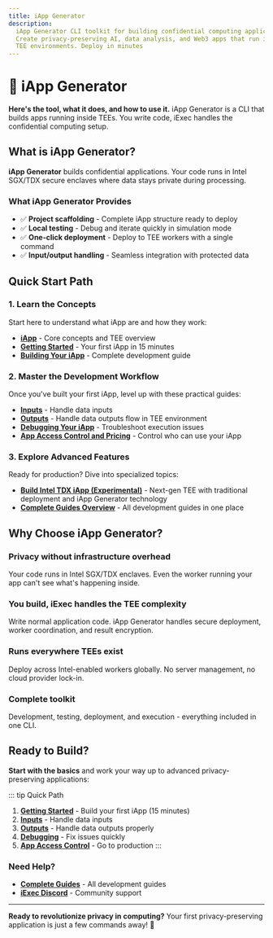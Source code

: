 ```yaml
---
title: iApp Generator
description:
  iApp Generator CLI toolkit for building confidential computing applications.
  Create privacy-preserving AI, data analysis, and Web3 apps that run in secure
  TEE environments. Deploy in minutes
---
```


# 🤖 iApp Generator

**Here's the tool, what it does, and how to use it.** iApp Generator is a CLI
that builds apps running inside TEEs. You write code, iExec handles the
confidential computing setup.

## What is iApp Generator?

**iApp Generator** builds confidential applications. Your code runs in Intel
SGX/TDX secure enclaves where data stays private during processing.

### What iApp Generator Provides

- ✅ **Project scaffolding** - Complete iApp structure ready to deploy
- ✅ **Local testing** - Debug and iterate quickly in simulation mode
- ✅ **One-click deployment** - Deploy to TEE workers with a single command
- ✅ **Input/output handling** - Seamless integration with protected data

## Quick Start Path

### 1. **Learn the Concepts**

Start here to understand what iApp are and how they work:

- **[iApp](/get-started/overview/iapp)** - Core concepts and TEE overview
- **[Getting Started](/references/iapp-generator/getting-started)** - Your first
  iApp in 15 minutes
- **[Building Your iApp](/references/iapp-generator/building-your-iexec-app)** -
  Complete development guide

### 2. **Master the Development Workflow**

Once you've built your first iApp, level up with these practical guides:

- **[Inputs](/guides/build-iapp/inputs)** - Handle data inputs
- **[Outputs](/guides/build-iapp/outputs)** - Handle data outputs flow in TEE
  environment
- **[Debugging Your iApp](/guides/build-iapp/debugging)** - Troubleshoot
  execution issues
- **[App Access Control and Pricing](/guides/build-iapp/manage-access)** -
  Control who can use your iApp

### 3. **Explore Advanced Features**

Ready for production? Dive into specialized topics:

- **[Build Intel TDX iApp (Experimental)](/guides/build-iapp/advanced/build-your-first-tdx-iapp)** -
  Next-gen TEE with traditional deployment and iApp Generator technology
- **[Complete Guides Overview](/guides/build-iapp/build-&-test)** - All
  development guides in one place

## Why Choose iApp Generator?

### Privacy without infrastructure overhead

Your code runs in Intel SGX/TDX enclaves. Even the worker running your app can't
see what's happening inside.

### You build, iExec handles the TEE complexity

Write normal application code. iApp Generator handles secure deployment, worker
coordination, and result encryption.

### Runs everywhere TEEs exist

Deploy across Intel-enabled workers globally. No server management, no cloud
provider lock-in.

### Complete toolkit

Development, testing, deployment, and execution - everything included in one
CLI.

## Ready to Build?

**Start with the basics** and work your way up to advanced privacy-preserving
applications:

::: tip Quick Path

1. **[Getting Started](/references/iapp-generator/getting-started)** - Build
   your first iApp (15 minutes)
2. **[Inputs](/guides/build-iapp/inputs)** - Handle data inputs
3. **[Outputs](/guides/build-iapp/outputs)** - Handle data outputs properly
4. **[Debugging](/guides/build-iapp/debugging)** - Fix issues quickly
5. **[App Access Control](/guides/build-iapp/manage-access)** - Go to production
   :::

### Need Help?

- **[Complete Guides](/guides/build-iapp/build-&-test)** - All development
  guides
- **[iExec Discord](https://discord.com/invite/pbt9m98wnU)** - Community support

---

**Ready to revolutionize privacy in computing?** Your first privacy-preserving
application is just a few commands away! 🚀
